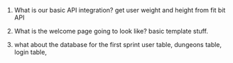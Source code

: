 1. What is our basic API integration?
get user weight and height from fit bit API

2. What is the welcome page going to look like?
basic template stuff.

3. what about the database for the first sprint
user table, dungeons table, login table,